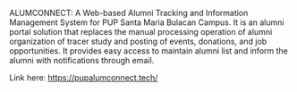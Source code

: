 ALUMCONNECT: A Web-based Alumni Tracking and Information Management System for PUP Santa Maria Bulacan Campus. It is an alumni portal solution that replaces the manual processing operation of alumni organization of tracer study and posting of events, donations, and job opportunities. It provides easy access to maintain alumni list and inform the alumni with notifications through email.


Link here:
https://pupalumconnect.tech/
